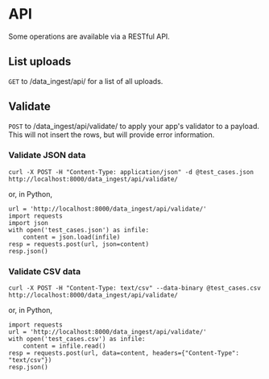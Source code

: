 API
===

Some operations are available via a RESTful API.

List uploads
------------

`GET` to /data_ingest/api/ for a list of all uploads.

Validate
--------

`POST` to /data_ingest/api/validate/ to apply your app's validator
to a payload.  This will not insert the rows, but will provide 
error information.

### Validate JSON data

    curl -X POST -H "Content-Type: application/json" -d @test_cases.json http://localhost:8000/data_ingest/api/validate/

or, in Python,

    url = 'http://localhost:8000/data_ingest/api/validate/'
    import requests
    import json
    with open('test_cases.json') as infile:
        content = json.load(infile)
    resp = requests.post(url, json=content)
    resp.json()

### Validate CSV data

    curl -X POST -H "Content-Type: text/csv" --data-binary @test_cases.csv http://localhost:8000/data_ingest/api/validate/  
    
or, in Python,

    import requests
    url = 'http://localhost:8000/data_ingest/api/validate/'
    with open('test_cases.csv') as infile:
        content = infile.read()
    resp = requests.post(url, data=content, headers={"Content-Type": "text/csv"})
    resp.json()
